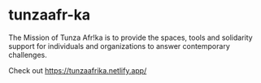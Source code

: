 # tunzaafr-ka
The Mission of Tunza Afr!ka is to provide the spaces, tools and solidarity support for individuals and organizations to answer contemporary challenges.

Check out https://tunzaafrika.netlify.app/
